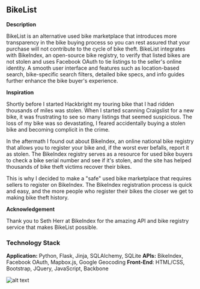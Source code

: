 BikeList
--------

**Description**

BikeList is an alternative used bike marketplace that introduces more transparency in the bike buying process so you can rest assured that your purchase will not contribute to the cycle of bike theft. BikeList integrates with BikeIndex, an open-source bike registry, to verify that listed bikes are not stolen and uses Facebook OAuth to tie listings to the seller's online identity. A smooth user interface and features such as location-based search, bike-specific search filters, detailed bike specs, and info guides further enhance the bike buyer's experience.

**Inspiration**

Shortly before I started Hackbright my touring bike that I had ridden thousands of miles was stolen. When I started scanning Craigslist for a new bike, it was frustrating to see so many listings that seemed suspicious. The loss of my bike was so devastating, I feared accidentally buying a stolen bike and becoming complicit in the crime. 

In the aftermath I found out about BikeIndex, an online national bike registry that allows you to register your bike and, if the worst ever befalls, report it as stolen. The BikeIndex registry serves as a resource for used bike buyers to check a bike serial number and see if it's stolen, and the site has helped thousands of bike theft victims recover their bikes. 

This is why I decided to make a "safe" used bike marketplace that requires sellers to register on BikeIndex. The BikeIndex registration process is quick and easy, and the more people who register their bikes the closer we get to making bike theft history.

**Acknowledgement**

Thank you to Seth Herr at BikeIndex for the amazing API and bike registry service that makes BikeList possible.

### Technology Stack

**Application:** Python, Flask, Jinja, SQLAlchemy, SQLite
**APIs:** BikeIndex, Facebook OAuth, Mapbox.js, Google Geocoding
**Front-End**: HTML/CSS, Bootstrap, JQuery, JavaScript, Backbone

![alt text](https://cldup.com/CsuYUBfm6l.png "BikeList Search Page Screenshot")
